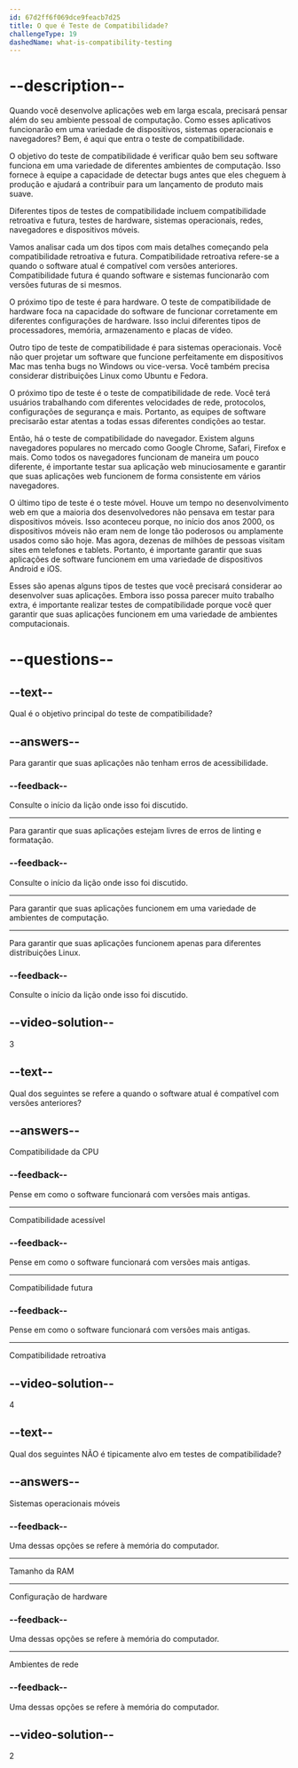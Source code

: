```yaml
---
id: 67d2ff6f069dce9feacb7d25
title: O que é Teste de Compatibilidade?
challengeType: 19
dashedName: what-is-compatibility-testing
---
```


# --description--

Quando você desenvolve aplicações web em larga escala, precisará pensar além do seu ambiente pessoal de computação. Como esses aplicativos funcionarão em uma variedade de dispositivos, sistemas operacionais e navegadores? Bem, é aqui que entra o teste de compatibilidade.

O objetivo do teste de compatibilidade é verificar quão bem seu software funciona em uma variedade de diferentes ambientes de computação. Isso fornece à equipe a capacidade de detectar bugs antes que eles cheguem à produção e ajudará a contribuir para um lançamento de produto mais suave.

Diferentes tipos de testes de compatibilidade incluem compatibilidade retroativa e futura, testes de hardware, sistemas operacionais, redes, navegadores e dispositivos móveis.

Vamos analisar cada um dos tipos com mais detalhes começando pela compatibilidade retroativa e futura. Compatibilidade retroativa refere-se a quando o software atual é compatível com versões anteriores. Compatibilidade futura é quando software e sistemas funcionarão com versões futuras de si mesmos.

O próximo tipo de teste é para hardware. O teste de compatibilidade de hardware foca na capacidade do software de funcionar corretamente em diferentes configurações de hardware. Isso inclui diferentes tipos de processadores, memória, armazenamento e placas de vídeo.

Outro tipo de teste de compatibilidade é para sistemas operacionais. Você não quer projetar um software que funcione perfeitamente em dispositivos Mac mas tenha bugs no Windows ou vice-versa. Você também precisa considerar distribuições Linux como Ubuntu e Fedora.

O próximo tipo de teste é o teste de compatibilidade de rede. Você terá usuários trabalhando com diferentes velocidades de rede, protocolos, configurações de segurança e mais. Portanto, as equipes de software precisarão estar atentas a todas essas diferentes condições ao testar.

Então, há o teste de compatibilidade do navegador. Existem alguns navegadores populares no mercado como Google Chrome, Safari, Firefox e mais. Como todos os navegadores funcionam de maneira um pouco diferente, é importante testar sua aplicação web minuciosamente e garantir que suas aplicações web funcionem de forma consistente em vários navegadores.

O último tipo de teste é o teste móvel. Houve um tempo no desenvolvimento web em que a maioria dos desenvolvedores não pensava em testar para dispositivos móveis. Isso aconteceu porque, no início dos anos 2000, os dispositivos móveis não eram nem de longe tão poderosos ou amplamente usados como são hoje. Mas agora, dezenas de milhões de pessoas visitam sites em telefones e tablets. Portanto, é importante garantir que suas aplicações de software funcionem em uma variedade de dispositivos Android e iOS.

Esses são apenas alguns tipos de testes que você precisará considerar ao desenvolver suas aplicações. Embora isso possa parecer muito trabalho extra, é importante realizar testes de compatibilidade porque você quer garantir que suas aplicações funcionem em uma variedade de ambientes computacionais.

# --questions--

## --text--

Qual é o objetivo principal do teste de compatibilidade?

## --answers--

Para garantir que suas aplicações não tenham erros de acessibilidade.

### --feedback--

Consulte o início da lição onde isso foi discutido.

---

Para garantir que suas aplicações estejam livres de erros de linting e formatação.

### --feedback--

Consulte o início da lição onde isso foi discutido.

---

Para garantir que suas aplicações funcionem em uma variedade de ambientes de computação.

---

Para garantir que suas aplicações funcionem apenas para diferentes distribuições Linux.

### --feedback--

Consulte o início da lição onde isso foi discutido.

## --video-solution--

3

## --text--

Qual dos seguintes se refere a quando o software atual é compatível com versões anteriores?

## --answers--

Compatibilidade da CPU

### --feedback--

Pense em como o software funcionará com versões mais antigas.

---

Compatibilidade acessível

### --feedback--

Pense em como o software funcionará com versões mais antigas.

---

Compatibilidade futura

### --feedback--

Pense em como o software funcionará com versões mais antigas.

---

Compatibilidade retroativa

## --video-solution--

4

## --text--

Qual dos seguintes NÃO é tipicamente alvo em testes de compatibilidade?

## --answers--

Sistemas operacionais móveis

### --feedback--

Uma dessas opções se refere à memória do computador.

---

Tamanho da RAM

---

Configuração de hardware

### --feedback--

Uma dessas opções se refere à memória do computador.

---

Ambientes de rede

### --feedback--

Uma dessas opções se refere à memória do computador.

## --video-solution--

2
